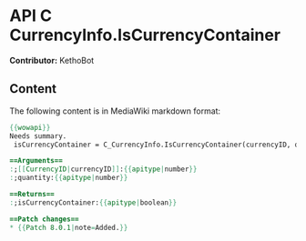 # API C CurrencyInfo.IsCurrencyContainer

**Contributor:** KethoBot

## Content

The following content is in MediaWiki markdown format:

```mediawiki
{{wowapi}}
Needs summary.
 isCurrencyContainer = C_CurrencyInfo.IsCurrencyContainer(currencyID, quantity)

==Arguments==
:;[[CurrencyID|currencyID]]:{{apitype|number}}
:;quantity:{{apitype|number}}

==Returns==
:;isCurrencyContainer:{{apitype|boolean}}

==Patch changes==
* {{Patch 8.0.1|note=Added.}}
```